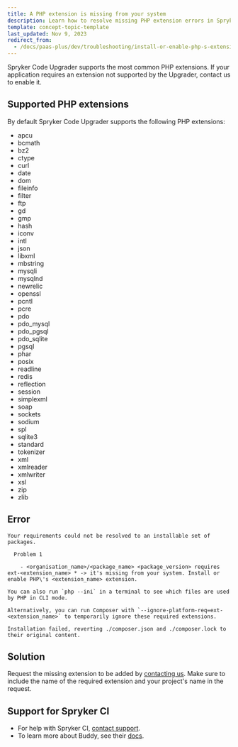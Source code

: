 ```yaml
---
title: A PHP extension is missing from your system
description: Learn how to resolve missing PHP extension errors in Spryker Code Upgrader by installing necessary extensions for smooth operation.
template: concept-topic-template
last_updated: Nov 9, 2023
redirect_from:
  - /docs/paas-plus/dev/troubleshooting/install-or-enable-php-s-extension.html
---
```


Spryker Code Upgrader supports the most common PHP extensions. If your application requires an extension not supported by the Upgrader, contact us to enable it.

## Supported PHP extensions

By default Spryker Code Upgrader supports the following PHP extensions:

- apcu
- bcmath
- bz2
- ctype
- curl
- date
- dom
- fileinfo
- filter
- ftp
- gd
- gmp
- hash
- iconv
- intl
- json
- libxml
- mbstring
- mysqli
- mysqlnd
- newrelic
- openssl
- pcntl
- pcre
- pdo
- pdo_mysql
- pdo_pgsql
- pdo_sqlite
- pgsql
- phar
- posix
- readline
- redis
- reflection
- session
- simplexml
- soap
- sockets
- sodium
- spl
- sqlite3
- standard
- tokenizer
- xml
- xmlreader
- xmlwriter
- xsl
- zip
- zlib

## Error

```shell
Your requirements could not be resolved to an installable set of packages.

  Problem 1

    - <organisation_name>/<package_name> <package_version> requires ext-<extension_name> * -> it's missing from your system. Install or enable PHP\'s <extension_name> extension.

You can also run `php --ini` in a terminal to see which files are used by PHP in CLI mode.

Alternatively, you can run Composer with `--ignore-platform-req=ext-<extension_name>` to temporarily ignore these required extensions.

Installation failed, reverting ./composer.json and ./composer.lock to their original content.
```

## Solution

Request the missing extension to be added by [contacting us](https://support.spryker.com). Make sure to include the name of the required extension and your project's name in the request.

## Support for Spryker CI

- For help with Spryker CI, [contact support](https://support.spryker.com).
- To learn more about Buddy, see their [docs](https://buddy.works/docs).
